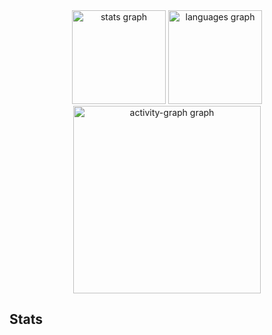 <div align="center">
  <img src="https://github-readme-stats.vercel.app/api?username=isaquesribeiro&hide_title=false&hide_rank=false&show_icons=true&include_all_commits=true&count_private=true&disable_animations=false&theme=gruvbox_light&locale=en&hide_border=false&order=1" height="150" alt="stats graph"  />
  <img src="https://github-readme-stats.vercel.app/api/top-langs?username=isaquesribeiro&locale=en&hide_title=false&layout=compact&card_width=320&langs_count=5&theme=gruvbox_light&hide_border=false&order=2" height="150" alt="languages graph"  />
  <img src="https://github-readme-activity-graph.vercel.app/graph?username=isaquesribeiro&radius=16&theme=gruvbox&area=true&order=5" height="300" alt="activity-graph graph"  />
</div>

###

<h2 align="left">Stats</h2>

###
